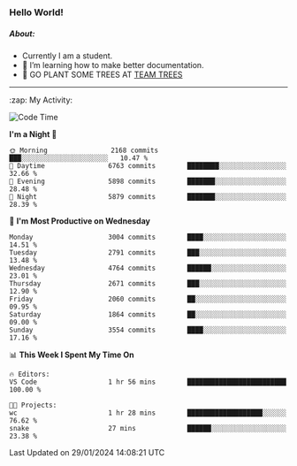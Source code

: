 ### Hello World!

##### About:
- Currently I am a student.
- 🌱 I’m learning how to make better documentation.
- 🌱 GO PLANT SOME TREES AT [TEAM TREES](https://teamtrees.org/)

---
  <summary>:zap: My Activity:</summary>
  
<!--START_SECTION:waka-->
![Code Time](http://img.shields.io/badge/Code%20Time-1%2C277%20hrs%2034%20mins-blue)

**I'm a Night 🦉** 

```text
🌞 Morning                2168 commits        ███░░░░░░░░░░░░░░░░░░░░░░   10.47 % 
🌆 Daytime                6763 commits        ████████░░░░░░░░░░░░░░░░░   32.66 % 
🌃 Evening                5898 commits        ███████░░░░░░░░░░░░░░░░░░   28.48 % 
🌙 Night                  5879 commits        ███████░░░░░░░░░░░░░░░░░░   28.39 % 
```
📅 **I'm Most Productive on Wednesday** 

```text
Monday                   3004 commits        ████░░░░░░░░░░░░░░░░░░░░░   14.51 % 
Tuesday                  2791 commits        ███░░░░░░░░░░░░░░░░░░░░░░   13.48 % 
Wednesday                4764 commits        ██████░░░░░░░░░░░░░░░░░░░   23.01 % 
Thursday                 2671 commits        ███░░░░░░░░░░░░░░░░░░░░░░   12.90 % 
Friday                   2060 commits        ██░░░░░░░░░░░░░░░░░░░░░░░   09.95 % 
Saturday                 1864 commits        ██░░░░░░░░░░░░░░░░░░░░░░░   09.00 % 
Sunday                   3554 commits        ████░░░░░░░░░░░░░░░░░░░░░   17.16 % 
```


📊 **This Week I Spent My Time On** 

```text
🔥 Editors: 
VS Code                  1 hr 56 mins        █████████████████████████   100.00 % 

🐱‍💻 Projects: 
wc                       1 hr 28 mins        ███████████████████░░░░░░   76.62 % 
snake                    27 mins             ██████░░░░░░░░░░░░░░░░░░░   23.38 % 
```


 Last Updated on 29/01/2024 14:08:21 UTC
<!--END_SECTION:waka-->
